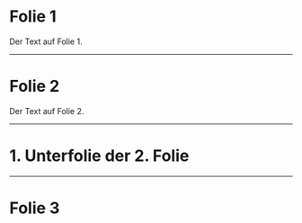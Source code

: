 # Folie 1

Der Text auf Folie 1.

---

# Folie 2

Der Text auf Folie 2.

***

# 1. Unterfolie der 2. Folie

---

# Folie 3
